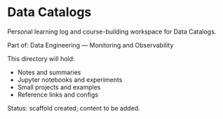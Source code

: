 # Data Catalogs

Personal learning log and course-building workspace for Data Catalogs.

Part of: Data Engineering — Monitoring and Observability

This directory will hold:
- Notes and summaries
- Jupyter notebooks and experiments
- Small projects and examples
- Reference links and configs

Status: scaffold created; content to be added.
